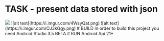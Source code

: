 # TASK - present data stored with json
<img src="/screen.gif?raw=true">
![alt text](https://i.imgur.com/4WsyQat.png)
![alt text](https://i.imgur.com/OJ3kGgy.png)
# BUILD
 In order to build this project you need Android Studio 3.5 BETA
# RUN
 Android Api 21+
 
